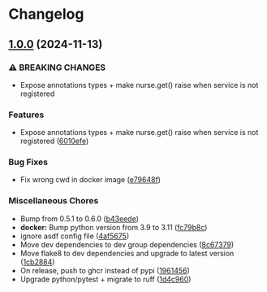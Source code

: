 # Changelog

## [1.0.0](https://github.com/ZeroGachis/nurse/compare/v0.5.1...1.0.0) (2024-11-13)


### ⚠ BREAKING CHANGES

* Expose annotations types + make nurse.get() raise when service is not registered

### Features

* Expose annotations types + make nurse.get() raise when service is not registered ([6010efe](https://github.com/ZeroGachis/nurse/commit/6010efe7ec6c5ddf1258b60eb336b9ce316b1cde))


### Bug Fixes

* Fix wrong cwd in docker image ([e79648f](https://github.com/ZeroGachis/nurse/commit/e79648f1ec0fe782932bac0e2b5ea76ae7c05c37))


### Miscellaneous Chores

* Bump from 0.5.1 to 0.6.0 ([b43eede](https://github.com/ZeroGachis/nurse/commit/b43eedee40fd53df90b17419a8cfc2bf9ce40ddf))
* **docker:** Bump python version from 3.9 to 3.11 ([fc79b8c](https://github.com/ZeroGachis/nurse/commit/fc79b8cc2029fc6a0704aedd7a61d4daafe2abe7))
* ignore asdf config file ([4af5675](https://github.com/ZeroGachis/nurse/commit/4af56750dfc059fae8794ef22a3531b2822bbba3))
* Move dev dependencies to dev group dependencies ([8c67379](https://github.com/ZeroGachis/nurse/commit/8c673791f15593c1c35d69c1da2a653e8db4fe8c))
* Move flake8 to dev dependencies and upgrade to latest version ([1cb2884](https://github.com/ZeroGachis/nurse/commit/1cb2884dd90082582515945f1656cbe9ca707f99))
* On release, push to ghcr instead of pypi ([1961456](https://github.com/ZeroGachis/nurse/commit/196145660fbed3047221a6b07b04e95fca62904e))
* Upgrade python/pytest + migrate to ruff ([1d4c960](https://github.com/ZeroGachis/nurse/commit/1d4c960564675d825fe599d1a2f6f936e1b6ab55))
